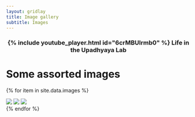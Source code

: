 ```yaml
---
layout: gridlay
title: Image gallery
subtitle: Images
---
```


<div align="center">
	<h3>
    {% include youtube_player.html id="6crMBUlrmb0" %}
      <strong>Life in the Upadhyaya Lab</strong>
	</h3>
</div>

# **Some assorted images**
{% for item in site.data.images %}
<div class="lightbox" id="lightbox{{ forloop.index }}">
  <div class="table">
    <div class="table-cell">
      <img class="close" src="/img/close.svg" />
      <img class="next" src="/img/next.svg" />
      <img class="prev" src="/img/prev.svg" />
      <div class="item" style="background: url('{{ item.image }}') center center no-repeat; background-size: cover;">
      </div>
    </div>
  </div>
</div>
{% endfor %}
<script type="text/javascript" src="/js/lightbox.js"></script>
<link rel="stylesheet" href="/css/lightbox.css">

